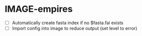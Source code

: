 # IMAGE-empires

- [ ] Automatically create fasta index if no $fasta.fai exists
- [ ] Import config into image to reduce output (set level to error)
